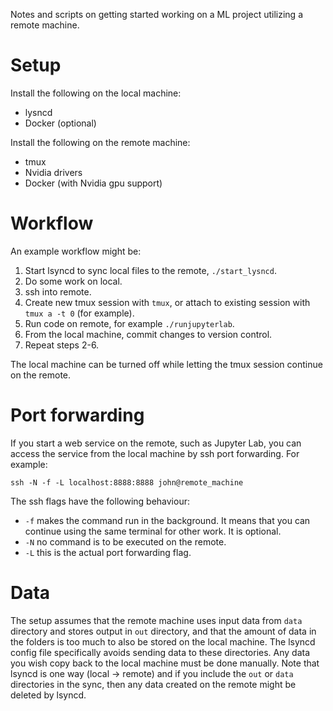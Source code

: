 Notes and scripts on getting started working on a ML project utilizing a remote machine.

# Setup
Install the following  on the local machine:
* lysncd
* Docker (optional)

Install the following  on the remote machine:
* tmux 
* Nvidia drivers
* Docker (with Nvidia gpu support)

# Workflow
An example workflow might be:
1. Start lsyncd to sync local files to the remote, `./start_lysncd`.
2. Do some work on local.
3. ssh into remote.
4. Create new tmux session with `tmux`, or attach to existing session with `tmux a -t 0` (for example).
5. Run code on remote, for example `./runjupyterlab`.
6. From the local machine, commit changes to version control.
7. Repeat steps 2-6.

The local machine can be turned off while letting the tmux session continue on
the remote. 

# Port forwarding
If you start a web service on the remote, such as Jupyter Lab, you can access
the service from the local machine by ssh port forwarding. For example:
```
ssh -N -f -L localhost:8888:8888 john@remote_machine
```
The ssh flags have the following behaviour:
* `-f` makes the command run in the background. It means that
   you can continue using the same terminal for other work. It is optional.
* `-N` no command is to be executed on the remote.
* `-L` this is the actual port forwarding flag.

# Data
The setup assumes that the remote machine uses input data from `data` 
directory and stores output in `out` directory, and that the amount of data in
the folders is too much to also be stored on the local machine. The lsyncd 
config file specifically avoids sending data to these directories. Any data you
wish copy back to the local machine must be done manually. Note that lsyncd is
one way (local -> remote) and if you include the `out` or `data` directories in 
the sync, then any data created on the remote might be deleted by lsyncd.




